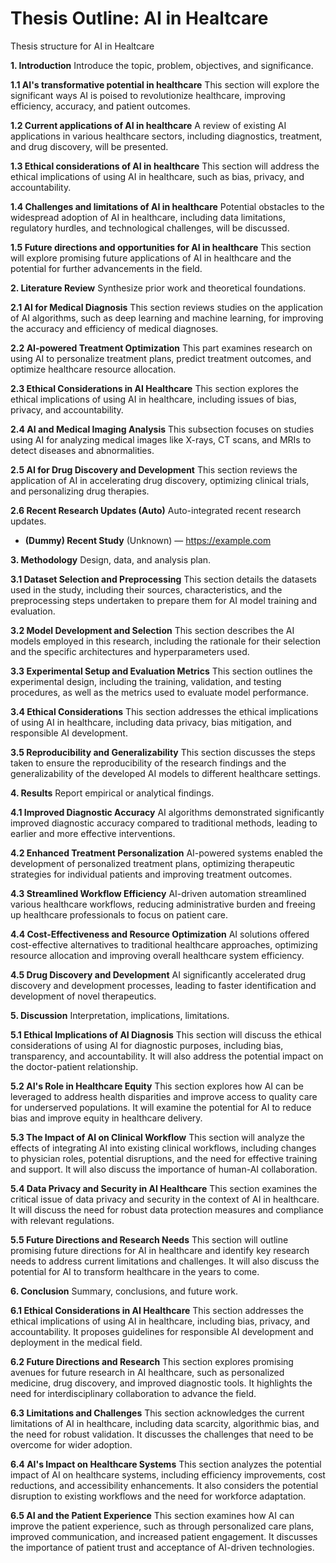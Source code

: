 # Thesis Outline: AI in Healtcare

Thesis structure for AI in Healtcare

**1. Introduction**
Introduce the topic, problem, objectives, and significance.

  **1.1 AI's transformative potential in healthcare**
  This section will explore the significant ways AI is poised to revolutionize healthcare, improving efficiency, accuracy, and patient outcomes.

  **1.2 Current applications of AI in healthcare**
  A review of existing AI applications in various healthcare sectors, including diagnostics, treatment, and drug discovery, will be presented.

  **1.3 Ethical considerations of AI in healthcare**
  This section will address the ethical implications of using AI in healthcare, such as bias, privacy, and accountability.

  **1.4 Challenges and limitations of AI in healthcare**
  Potential obstacles to the widespread adoption of AI in healthcare, including data limitations, regulatory hurdles, and technological challenges, will be discussed.

  **1.5 Future directions and opportunities for AI in healthcare**
  This section will explore promising future applications of AI in healthcare and the potential for further advancements in the field.

**2. Literature Review**
Synthesize prior work and theoretical foundations.

  **2.1 AI for Medical Diagnosis**
  This section reviews studies on the application of AI algorithms, such as deep learning and machine learning, for improving the accuracy and efficiency of medical diagnoses.

  **2.2 AI-powered Treatment Optimization**
  This part examines research on using AI to personalize treatment plans, predict treatment outcomes, and optimize healthcare resource allocation.

  **2.3 Ethical Considerations in AI Healthcare**
  This section explores the ethical implications of using AI in healthcare, including issues of bias, privacy, and accountability.

  **2.4 AI and Medical Imaging Analysis**
  This subsection focuses on studies using AI for analyzing medical images like X-rays, CT scans, and MRIs to detect diseases and abnormalities.

  **2.5 AI for Drug Discovery and Development**
  This section reviews the application of AI in accelerating drug discovery, optimizing clinical trials, and personalizing drug therapies.

  **2.6 Recent Research Updates (Auto)**
  Auto-integrated recent research updates.

- **(Dummy) Recent Study** (Unknown) — https://example.com

**3. Methodology**
Design, data, and analysis plan.

  **3.1 Dataset Selection and Preprocessing**
  This section details the datasets used in the study, including their sources, characteristics, and the preprocessing steps undertaken to prepare them for AI model training and evaluation.

  **3.2 Model Development and Selection**
  This section describes the AI models employed in this research, including the rationale for their selection and the specific architectures and hyperparameters used.

  **3.3 Experimental Setup and Evaluation Metrics**
  This section outlines the experimental design, including the training, validation, and testing procedures, as well as the metrics used to evaluate model performance.

  **3.4 Ethical Considerations**
  This section addresses the ethical implications of using AI in healthcare, including data privacy, bias mitigation, and responsible AI development.

  **3.5 Reproducibility and Generalizability**
  This section discusses the steps taken to ensure the reproducibility of the research findings and the generalizability of the developed AI models to different healthcare settings.

**4. Results**
Report empirical or analytical findings.

  **4.1 Improved Diagnostic Accuracy**
  AI algorithms demonstrated significantly improved diagnostic accuracy compared to traditional methods, leading to earlier and more effective interventions.

  **4.2 Enhanced Treatment Personalization**
  AI-powered systems enabled the development of personalized treatment plans, optimizing therapeutic strategies for individual patients and improving treatment outcomes.

  **4.3 Streamlined Workflow Efficiency**
  AI-driven automation streamlined various healthcare workflows, reducing administrative burden and freeing up healthcare professionals to focus on patient care.

  **4.4 Cost-Effectiveness and Resource Optimization**
  AI solutions offered cost-effective alternatives to traditional healthcare approaches, optimizing resource allocation and improving overall healthcare system efficiency.

  **4.5 Drug Discovery and Development**
  AI significantly accelerated drug discovery and development processes, leading to faster identification and development of novel therapeutics.

**5. Discussion**
Interpretation, implications, limitations.

  **5.1 Ethical Implications of AI Diagnosis**
  This section will discuss the ethical considerations of using AI for diagnostic purposes, including bias, transparency, and accountability.  It will also address the potential impact on the doctor-patient relationship.

  **5.2 AI's Role in Healthcare Equity**
  This section explores how AI can be leveraged to address health disparities and improve access to quality care for underserved populations.  It will examine the potential for AI to reduce bias and improve equity in healthcare delivery.

  **5.3 The Impact of AI on Clinical Workflow**
  This section will analyze the effects of integrating AI into existing clinical workflows, including changes to physician roles, potential disruptions, and the need for effective training and support.  It will also discuss the importance of human-AI collaboration.

  **5.4 Data Privacy and Security in AI Healthcare**
  This section examines the critical issue of data privacy and security in the context of AI in healthcare.  It will discuss the need for robust data protection measures and compliance with relevant regulations.

  **5.5 Future Directions and Research Needs**
  This section will outline promising future directions for AI in healthcare and identify key research needs to address current limitations and challenges.  It will also discuss the potential for AI to transform healthcare in the years to come.

**6. Conclusion**
Summary, conclusions, and future work.

  **6.1 Ethical Considerations in AI Healthcare**
  This section addresses the ethical implications of using AI in healthcare, including bias, privacy, and accountability.  It proposes guidelines for responsible AI development and deployment in the medical field.

  **6.2 Future Directions and Research**
  This section explores promising avenues for future research in AI healthcare, such as personalized medicine, drug discovery, and improved diagnostic tools.  It highlights the need for interdisciplinary collaboration to advance the field.

  **6.3 Limitations and Challenges**
  This section acknowledges the current limitations of AI in healthcare, including data scarcity, algorithmic bias, and the need for robust validation.  It discusses the challenges that need to be overcome for wider adoption.

  **6.4 AI's Impact on Healthcare Systems**
  This section analyzes the potential impact of AI on healthcare systems, including efficiency improvements, cost reductions, and accessibility enhancements.  It also considers the potential disruption to existing workflows and the need for workforce adaptation.

  **6.5 AI and the Patient Experience**
  This section examines how AI can improve the patient experience, such as through personalized care plans, improved communication, and increased patient engagement.  It discusses the importance of patient trust and acceptance of AI-driven technologies.

